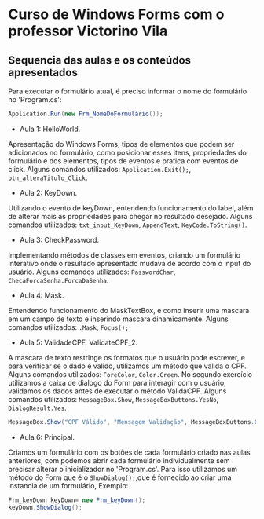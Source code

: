 # Curso de Windows Forms com o professor Victorino Vila

## Sequencia das aulas e os conteúdos apresentados

Para executar o formulário atual, é preciso informar o nome do formulário no 'Program.cs':

```C#
Application.Run(new Frm_NomeDoFormulário());
```

- Aula 1: HelloWorld.

Apresentação do Windows Forms, tipos de elementos que podem ser adicionados no formulário, como posicionar esses itens, propriedades do formulário e dos elementos, tipos de eventos e pratica com eventos de click. Alguns comandos utilizados: `Application.Exit();`, `btn_alteraTitulo_Click`.

- Aula 2: KeyDown.

Utilizando o evento de keyDown, entendendo funcionamento do label, além de alterar mais as propriedades para chegar no resultado desejado. Alguns comandos utilizados: `txt_input_KeyDown`, `AppendText`, `KeyCode.ToString()`.

- Aula 3: CheckPassword.

Implementando métodos de classes em eventos, criando um formulário interativo onde o resultado apresentado mudava de acordo com o input do usuário. Alguns comandos utilizados: `PasswordChar`, `ChecaForcaSenha.ForcaDaSenha`.

- Aula 4: Mask.

Entendendo funcionamento do MaskTextBox, e como inserir uma mascara em um campo de texto e inserindo mascara dinamicamente. Alguns comandos utilizados: `.Mask`, `Focus();`

- Aula 5: ValidadeCPF, ValidateCPF_2.

A mascara de texto restringe os formatos que o usuário pode escrever, e para verificar se o dado é valido, utilizamos um método que valida o CPF. Alguns comandos utilizados: `ForeColor`, `Color.Green`. No segundo exercício utilizamos a caixa de dialogo do Form para interagir com o usuário, validamos os dados antes de executar o método ValidaCPF. Alguns comandos utilizados: `MessageBox.Show`, `MessageBoxButtons.YesNo`, `DialogResult.Yes`.

```C#
MessageBox.Show("CPF Válido", "Mensagem Validação", MessageBoxButtons.OK, MessageBoxIcon.Information);
```

- Aula 6: Principal.

Criamos um formulário com os botões de cada formulário criado nas aulas anteriores, com podemos abrir cada formulário individualmente sem precisar alterar o inicializador no 'Program.cs'. Para isso utilizamos um método do Form que é o `ShowDialog();`,que é fornecido ao criar uma instancia de um formulário, Exemplo:

```C#
Frm_keyDown keyDown= new Frm_keyDown();
keyDown.ShowDialog();
```
